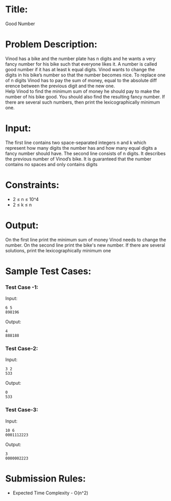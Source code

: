 # Title:
  Good Number
# Problem Description:
  Vinod has a bike and the number plate has n digits and he wants a very fancy number for his bike such that everyone likes it. A number is called good number if it has at least k equal digits. Vinod wants to change the digits in his bike’s number so that the number becomes nice. To replace one of n digits Vinod has to pay the sum of money, equal to the absolute diff erence between the previous digit and the new one.<br> Help Vinod to find the minimum sum of money he should pay to make the number of his bike good. You should also find the resulting fancy number. If there are several such numbers, then print the lexicographically minimum one.
  
# Input:
  The first line contains two space-separated integers n and k which represent how many digits the number has and how many equal digits a fancy number should have. The second line consists of n digits. It describes the previous number of Vinod’s bike. It is guaranteed that the number contains no spaces and only contains digits
  
# Constraints:
  - 2 ≤ n ≤ 10^4<br>
  - 2 ≤ k ≤ n
  
# Output:
  On the first line print the minimum sum of money Vinod needs to change the number. On the second line print the bike's new number. If there are several solutions, print the lexicographically minimum one
  
# Sample Test Cases:
###  Test Case -1:<br>
  Input:
  ```
  6 5 
  898196
  ```
  Output:
  ```
  4
  888188
  ```
  
###  Test Case-2:<br>
  Input:
  ```
  3 2
  533
  ```
  Output:
  ```
  0
  533
  ```
  
###  Test Case-3:<br>
  Input:
  ```
  10 6
  0001112223
  ```
  Output:
  ```
  3
  0000002223
  ```
  
# Submission Rules:
  - Expected Time Complexity - O(n^2)
  
  
  
         

